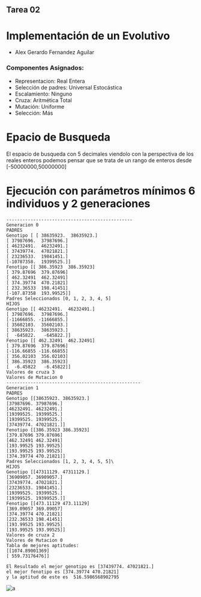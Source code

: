 
## Tarea 02
# Implementación de un Evolutivo
* Alex Gerardo Fernandez Aguilar 
### Componentes Asignados:
- Representacion: Real Entera
- Selección de padres:  Universal Estocástica
- Escalamiento: Ninguno
- Cruza: Aritmética Total
- Mutación: Uniforme
- Selección: Más

# Epacio de Busqueda
El espacio de busqueda con 5 decimales viendolo con la perspectiva de los reales enteros podemos pensar que se trata de un rango de enteros desde [-50000000,50000000]

# Ejecución con parámetros mínimos 6 individuos y 2 generaciones 
    -----------------------------------------------
    Generacion 0 
    PADRES
    Genotipo [ [ 38635923.  38635923.]
    [ 37987696.  37987696.]
    [ 46232491.  46232491.]
    [ 37439774.  47021821.]
    [ 23236533.  19841451.]
    [-10787358.  19399525.]] 
    Fenotipo [[ 386.35923  386.35923]
    [ 379.87696  379.87696]
    [ 462.32491  462.32491]
    [ 374.39774  470.21821]
    [ 232.36533  198.41451]
    [-107.87358  193.99525]] 
    Padres Seleccionados [0, 1, 2, 3, 4, 5]
    HIJOS
    Genotipo [[ 46232491.  46232491.]
    [ 37987696.  37987696.]
    [-11666855. -11666855.]
    [ 35602103.  35602103.]
    [ 38635923.  38635923.]
    [  -645822.   -645822.]]
    Fenotipo [[ 462.32491  462.32491]
    [ 379.87696  379.87696]
    [-116.66855 -116.66855]
    [ 356.02103  356.02103]
    [ 386.35923  386.35923]
    [  -6.45822   -6.45822]]
    Valores de cruza 3
    Valores de Mutacion 0
    --------------------------------------------------
    Generacion 1
    PADRES
    Genotipo [[38635923. 38635923.]
    [37987696. 37987696.]
    [46232491. 46232491.]
    [19399525. 19399525.]
    [19399525. 19399525.]
    [37439774. 47021821.]]
    Fenotipo [[386.35923 386.35923]
    [379.87696 379.87696]
    [462.32491 462.32491]
    [193.99525 193.99525]
    [193.99525 193.99525]
    [374.39774 470.21821]] 
    Padres Seleccionados [1, 2, 3, 4, 5, 5]\
    HIJOS
    Genotipo [[47311129. 47311129.]
    [36909057. 36909057.]
    [37439774. 47021821.]
    [23236533. 19841451.]
    [19399525. 19399525.]
    [19399525. 19399525.]]
    Fenotipo [[473.11129 473.11129]
    [369.09057 369.09057]
    [374.39774 470.21821]
    [232.36533 198.41451]
    [193.99525 193.99525]
    [193.99525 193.99525]]
    Valores de cruza 2
    Valores de Mutacion 0
    Tabla de mejores aptitudes:
    [[1074.89001369]
    [ 559.73176476]]

    El Resultado el mejor genotipo es [37439774. 47021821.]
    el mejor fenotipo es [374.39774 470.21821]
    y la aptitud de este es  516.5986568902795

![a](trinket_plot.png "plot")

#   